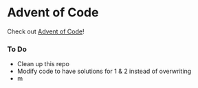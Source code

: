 # Advent of Code

Check out [Advent of Code](https://adventofcode.com)! 

### To Do
 - Clean up this repo
 - Modify code to have solutions for 1 & 2 instead of overwriting
 - m